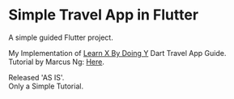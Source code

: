 # Simple Travel App in Flutter

A simple guided Flutter project.

My Implementation of [Learn X By Doing Y](https://aquadzn.github.io/learn-x-by-doing-y/) Dart Travel App Guide.  
Tutorial by Marcus Ng: [Here](https://www.youtube.com/watch?v=CSa6Ocyog4U).


Released 'AS IS'.  
Only a Simple Tutorial.
